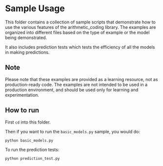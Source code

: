 # Sample Usage

This folder contains a collection of sample scripts that demonstrate how to use the various features of the arithmetic_coding library. The examples are organized into different files based on the type of example or the model being demonstrated.

It also includes prediction tests which tests the efficiency of all the models in making predictions.

## Note

Please note that these examples are provided as a learning resource, not as production-ready code. The examples are not intended to be used in a production environment, and should be used only for learning and experimentation.

## How to run

First `cd` into this folder.

Then if you want to run the `basic_models.py` sample, you would do:

```bash
python basic_models.py
```

To run the prediction tests:

```bash
python prediction_test.py
```
